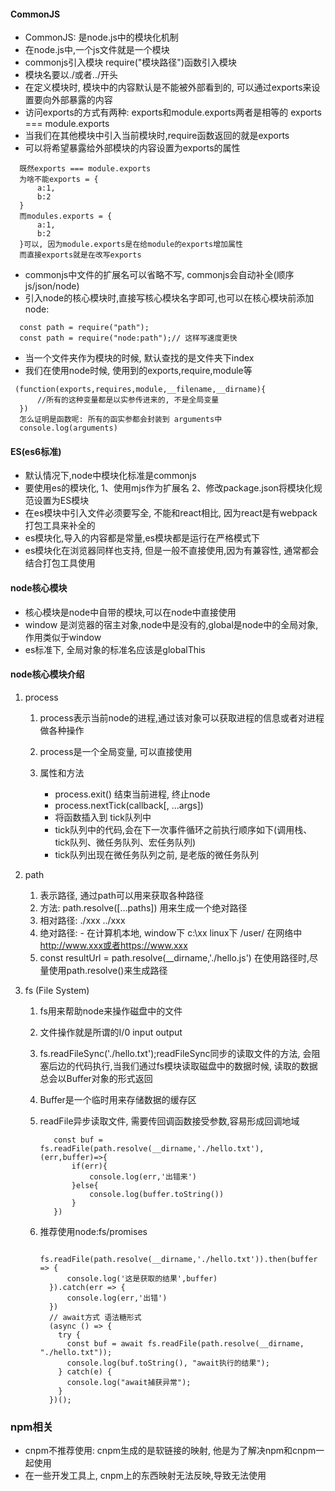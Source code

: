 #### CommonJS
  - CommonJS: 是node.js中的模块化机制
  - 在node.js中,一个js文件就是一个模块
  - commonjs引入模块 require("模块路径")函数引入模块
  - 模块名要以./或者../开头
  - 在定义模块时, 模块中的内容默认是不能被外部看到的, 可以通过exports来设置要向外部暴露的内容
  - 访问exports的方式有两种: exports和module.exports两者是相等的 exports === module.exports
  - 当我们在其他模块中引入当前模块时,require函数返回的就是exports
  - 可以将希望暴露给外部模块的内容设置为exports的属性
  
  ```
    既然exports === module.exports
    为啥不能exports = {
        a:1,
        b:2
    }
    而modules.exports = {
        a:1,
        b:2
    }可以, 因为module.exports是在给module的exports增加属性
    而直接exports就是在改写exports
  ```
 - commonjs中文件的扩展名可以省略不写, commonjs会自动补全(顺序js/json/node)
 - 引入node的核心模块时,直接写核心模块名字即可,也可以在核心模块前添加 node:
  
  ```
    const path = require("path");
    const path = require("node:path");// 这样写速度更快
  ```
 - 当一个文件夹作为模块的时候, 默认查找的是文件夹下index
 - 我们在使用node时候, 使用到的exports,require,module等

  ```
   (function(exports,requires,module,__filename,__dirname){
        //所有的这种变量都是以实参传进来的, 不是全局变量
    })
    怎么证明是函数呢: 所有的函实参都会封装到 arguments中
    console.log(arguments) 
  ```

#### ES(es6标准)
  - 默认情况下,node中模块化标准是commonjs
  - 要使用es的模块化, 1、使用mjs作为扩展名 2、修改package.json将模块化规范设置为ES模块
  - 在es模块中引入文件必须要写全, 不能和react相比, 因为react是有webpack打包工具来补全的
  - es模块化,导入的内容都是常量,es模块都是运行在严格模式下
  - es模块化在浏览器同样也支持, 但是一般不直接使用,因为有兼容性, 通常都会结合打包工具使用

#### node核心模块
  - 核心模块是node中自带的模块,可以在node中直接使用
  - window 是浏览器的宿主对象,node中是没有的,global是node中的全局对象, 作用类似于window
  - es标准下, 全局对象的标准名应该是globalThis
  
#### node核心模块介绍

  1. process
        1. process表示当前node的进程,通过该对象可以获取进程的信息或者对进程做各种操作
        1. process是一个全局变量, 可以直接使用
        2. 属性和方法

           - process.exit() 结束当前进程, 终止node 
           - process.nextTick(callback[, ...args]) 
            - 将函数插入到 tick队列中
            - tick队列中的代码,会在下一次事件循环之前执行顺序如下(调用栈、tick队列、微任务队列、宏任务队列)
            - tick队列出现在微任务队列之前, 是老版的微任务队列

  2. path
        1. 表示路径, 通过path可以用来获取各种路径
        2. 方法: path.resolve([...paths]) 用来生成一个绝对路径 
        3. 相对路径: ./xxx ../xxx 
        4. 绝对路径: - 在计算机本地, window下 c:\xx linux下 /user/ 在网络中 http://www.xxx或者https://www.xxx
        5. const resultUrl =  path.resolve(__dirname,'./hello.js') 在使用路径时,尽量使用path.resolve()来生成路径
   
  3. fs (File System)
        1. fs用来帮助node来操作磁盘中的文件
        2. 文件操作就是所谓的I/0  input output
        3. fs.readFileSync('./hello.txt');readFileSync同步的读取文件的方法, 会阻塞后边的代码执行,当我们通过fs模块读取磁盘中的数据时候, 读取的数据总会以Buffer对象的形式返回
        4. Buffer是一个临时用来存储数据的缓存区
        5. readFile异步读取文件, 需要传回调函数接受参数,容易形成回调地域
   

           ```
              const buf = fs.readFile(path.resolve(__dirname,'./hello.txt'),(err,buffer)=>{
                  if(err){
                      console.log(err,'出错来')
                  }else{
                      console.log(buffer.toString())
                  }
              })
           ```

      1. 推荐使用node:fs/promises
          
          ```
            fs.readFile(path.resolve(__dirname,'./hello.txt')).then(buffer => {
                console.log('这是获取的结果',buffer)
            }).catch(err => {
                console.log(err,'出错')
            })
            // await方式 语法糖形式
            (async () => {
              try {
                const buf = await fs.readFile(path.resolve(__dirname, "./hello.txt"));
                console.log(buf.toString(), "await执行的结果");
              } catch(e) {
                console.log("await捕获异常");
              }
            })();
          ```


### npm相关

  - cnpm不推荐使用: cnpm生成的是软链接的映射, 他是为了解决npm和cnpm一起使用
  - 在一些开发工具上, cnpm上的东西映射无法反映,导致无法使用